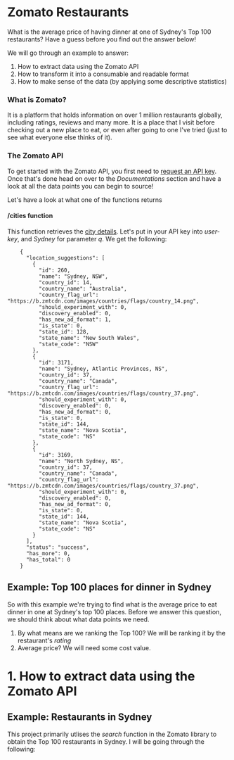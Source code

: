 
# Zomato Restaurants
What is the average price of having dinner at one of Sydney's Top 100 restaurants? Have a guess before you find out the answer below!

We will go through an example to answer:
1. How to extract data using the Zomato API
2. How to transform it into a consumable and readable format
3. How to make sense of the data (by applying some descriptive statistics)

### What is Zomato?
It is a platform that holds information on over 1 million restaurants globally, including ratings, reviews and many more. It is a place that I visit before checking out a new place to eat, or even after going to one I've tried (just to see what everyone else thinks of it).

### The Zomato API
To get started with the Zomato API, you first need to [request an API key](https://developers.zomato.com/api?lang=id). Once that's done head on over to the _Documentations_ section and have a look at all the data points you can begin to source!

Let's have a look at what one of the functions returns

#### /cities function
This function retrieves the [city details](https://developers.zomato.com/documentation#!/common/cities). Let's put in your API key into _user-key_, and *Sydney* for parameter _q_. We get the following:

        {
          "location_suggestions": [
            {
              "id": 260,
              "name": "Sydney, NSW",
              "country_id": 14,
              "country_name": "Australia",
              "country_flag_url": "https://b.zmtcdn.com/images/countries/flags/country_14.png",
              "should_experiment_with": 0,
              "discovery_enabled": 0,
              "has_new_ad_format": 1,
              "is_state": 0,
              "state_id": 128,
              "state_name": "New South Wales",
              "state_code": "NSW"
            },
            {
              "id": 3171,
              "name": "Sydney, Atlantic Provinces, NS",
              "country_id": 37,
              "country_name": "Canada",
              "country_flag_url": "https://b.zmtcdn.com/images/countries/flags/country_37.png",
              "should_experiment_with": 0,
              "discovery_enabled": 0,
              "has_new_ad_format": 0,
              "is_state": 0,
              "state_id": 144,
              "state_name": "Nova Scotia",
              "state_code": "NS"
            },
            {
              "id": 3169,
              "name": "North Sydney, NS",
              "country_id": 37,
              "country_name": "Canada",
              "country_flag_url": "https://b.zmtcdn.com/images/countries/flags/country_37.png",
              "should_experiment_with": 0,
              "discovery_enabled": 0,
              "has_new_ad_format": 0,
              "is_state": 0,
              "state_id": 144,
              "state_name": "Nova Scotia",
              "state_code": "NS"
            }
          ],
          "status": "success",
          "has_more": 0,
          "has_total": 0
        }
        

## Example: Top 100 places for dinner in Sydney
So with this example we're trying to find what is the average price to eat dinner in one at Sydney's top 100 places. Before we answer this question, we should think about what data points we need.
1. By what means are we ranking the Top 100? We will be ranking it by the restaurant's _rating_
2. Average price? We will need some cost value.

# 1. How to extract data using the Zomato API
## 

## Example: Restaurants in Sydney
This project primarily utlises the _search_ function in the Zomato library to obtain the Top 100 restaurants in Sydney. I will be going through the following:
